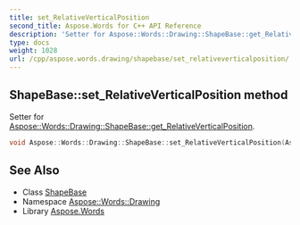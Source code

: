 ```yaml
---
title: set_RelativeVerticalPosition
second_title: Aspose.Words for C++ API Reference
description: 'Setter for Aspose::Words::Drawing::ShapeBase::get_RelativeVerticalPosition.'
type: docs
weight: 1028
url: /cpp/aspose.words.drawing/shapebase/set_relativeverticalposition/
---
```

## ShapeBase::set_RelativeVerticalPosition method


Setter for [Aspose::Words::Drawing::ShapeBase::get_RelativeVerticalPosition](../get_relativeverticalposition/).

```cpp
void Aspose::Words::Drawing::ShapeBase::set_RelativeVerticalPosition(Aspose::Words::Drawing::RelativeVerticalPosition value)
```

## See Also

* Class [ShapeBase](../)
* Namespace [Aspose::Words::Drawing](../../)
* Library [Aspose.Words](../../../)
